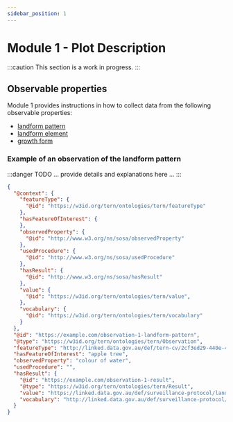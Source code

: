 ```yaml
---
sidebar_position: 1
---
```


# Module 1 - Plot Description

:::caution
This section is a work in progress.
:::


## Observable properties

Module 1 provides instructions in how to collect data from the following observable properties:
- [landform pattern](http://linked.data.gov.au/def/tern-cv/78b617e9-cd18-40b7-ad38-efc30579e680)
- [landform element](http://linked.data.gov.au/def/tern-cv/a40230bc-c1e9-4309-b883-c4ead1d143ce)
- [growth form](http://linked.data.gov.au/def/tern-cv/f81aa91e-5f57-4e49-bc6e-4d821d1f9de2)

### Example of an observation of the landform pattern

:::danger TODO
... provide details and explanations here ...
:::

```json
{
  "@context": {
    "featureType": {
      "@id": "https://w3id.org/tern/ontologies/tern/featureType"
    },
    "hasFeatureOfInterest": {
    },
    "observedProperty": {
      "@id": "http://www.w3.org/ns/sosa/observedProperty"
    },
    "usedProcedure": {
      "@id": "http://www.w3.org/ns/sosa/usedProcedure"
    },
    "hasResult": {
      "@id": "http://www.w3.org/ns/sosa/hasResult"
    },
    "value": {
      "@id": "https://w3id.org/tern/ontologies/tern/value",
    },
    "vocabulary": {
      "@id": "https://w3id.org/tern/ontologies/tern/vocabulary"
    }
  },
  "@id": "https://example.com/observation-1-landform-pattern",
  "@type": "https://w3id.org/tern/ontologies/tern/Observation",
  "featureType": "http://linked.data.gov.au/def/tern-cv/2cf3ed29-440e-4a50-9bbc-5aab30df9fcd",
  "hasFeatureOfInterest": "apple tree",
  "observedProperty": "colour of water",
  "usedProcedure": "",
  "hasResult": {
    "@id": "https://example.com/observation-1-result",
    "@type": "https://w3id.org/tern/ontologies/tern/Result",
    "value": "https://linked.data.gov.au/def/surveillance-protocol/landform-pattern/1",
    "vocabulary": "http://linked.data.gov.au/def/surveillance-protocol/landform-pattern"
  }
}
```
